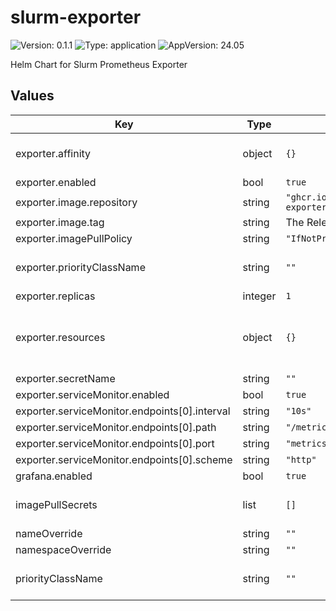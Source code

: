 # slurm-exporter

![Version: 0.1.1](https://img.shields.io/badge/Version-0.1.1-informational?style=flat-square) ![Type: application](https://img.shields.io/badge/Type-application-informational?style=flat-square) ![AppVersion: 24.05](https://img.shields.io/badge/AppVersion-24.05-informational?style=flat-square)

Helm Chart for Slurm Prometheus Exporter

## Values

| Key | Type | Default | Description |
|-----|------|---------|-------------|
| exporter.affinity | object | `{}` |  Set affinity for Kubernetes Pod scheduling. Ref: https://kubernetes.io/docs/concepts/scheduling-eviction/assign-pod-node/#affinity-and-anti-affinity |
| exporter.enabled | bool | `true` |  Enables metrics collection. |
| exporter.image.repository | string | `"ghcr.io/slinkyproject/slurm-exporter"` |  Set the image repository to use. |
| exporter.image.tag | string | The Release version. |  Set the image tag to use. |
| exporter.imagePullPolicy | string | `"IfNotPresent"` |  Set the image pull policy. |
| exporter.priorityClassName | string | `""` |  Set the priority class to use. Ref: https://kubernetes.io/docs/concepts/scheduling-eviction/pod-priority-preemption/#priorityclass |
| exporter.replicas | integer | `1` |  Set the number of replicas to deploy. |
| exporter.resources | object | `{}` |  Set container resource requests and limits for Kubernetes Pod scheduling. Ref: https://kubernetes.io/docs/concepts/configuration/manage-resources-containers/#resource-requests-and-limits-of-pod-and-container |
| exporter.secretName | string | `""` |  |
| exporter.serviceMonitor.enabled | bool | `true` |  |
| exporter.serviceMonitor.endpoints[0].interval | string | `"10s"` |  |
| exporter.serviceMonitor.endpoints[0].path | string | `"/metrics"` |  |
| exporter.serviceMonitor.endpoints[0].port | string | `"metrics"` |  |
| exporter.serviceMonitor.endpoints[0].scheme | string | `"http"` |  |
| grafana.enabled | bool | `true` |  Enables grafana dashboard. |
| imagePullSecrets | list | `[]` |  Set the secrets for image pull. Ref: https://kubernetes.io/docs/tasks/configure-pod-container/pull-image-private-registry/ |
| nameOverride | string | `""` |  Overrides the name of the release. |
| namespaceOverride | string | `""` |  Overrides the namespace of the release. |
| priorityClassName | string | `""` |  Set the priority class to use. Ref: https://kubernetes.io/docs/concepts/scheduling-eviction/pod-priority-preemption/#priorityclass |

